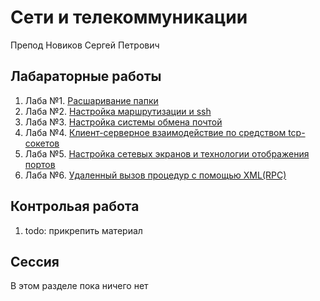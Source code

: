 # Сети и телекоммуникации

Препод Новиков Сергей Петрович

## Лабараторные работы

1. Лаба №1. [Расшаривание папки](./lab1/lab1.md)
2. Лаба №2. [Настройка маршрутизации и ssh](./lab2/lab.md)
3. Лаба №3. [Настройка системы обмена почтой](./lab3/lab3.md)
4. Лаба №4. [Клиент-серверное взаимодействие по средством tcp-сокетов](./lab4/lab.md)
5. Лаба №5. [Настройка сетевых экранов и технологии отображения портов](./lab5/lab.md)
6. Лаба №6. [Удаленный вызов процедур с помощью XML(RPC)](./lab6/lab.md)

## Контрольая работа
1. todo: прикрепить материал

## Сессия

В этом разделе пока ничего нет
